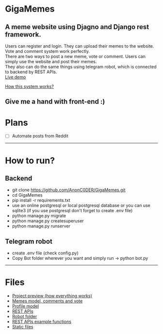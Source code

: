 # GigaMemes
## A meme website using Djagno and Django rest framework. <br>
Users can register and login. They can upload their memes to the website. <br>
Vote and comment system work perfectly. <br>
There are two ways to post a new meme, vote or comment. Users can simply use the website and post their memes. <br>
They also can do the same things using telegram robot, which is connected to backend by REST APIs. <br>
[Live demo](http://gigamemes.pythonanywhere.com/api/)

[How this system works?](https://github.com/AnonC0DER/GigaMemes/blob/master/ProjectPreview/GigaMemes_preview.pdf)

**Give me a hand with front-end :)**
---

# Plans 
- [ ] Automate posts from Reddit

---

# How to run? 

## Backend
- git clone https://github.com/AnonC0DER/GigaMemes.git
- cd GigaMemes
- pip install -r requirements.txt
- use an online postgresql or local postgresql database or you can use sqlite3 (if you use postgresql don't forget to create .env file)
- python manage.py migrate
- python manage.py createsuperuser
- python manage.py runserver


## Telegram robot
- create .env file (check config.py)
- Copy Bot folder wherever you want and simply run -> python bot.py

---

# Files
- [Project preview (how everything works)](https://github.com/AnonC0DER/GigaMemes/tree/master/ProjectPreview)
- [Memes model, comments and vote](https://github.com/AnonC0DER/GigaMemes/tree/master/Memes)
- [Profile model](https://github.com/AnonC0DER/GigaMemes/tree/master/Users)
- [REST APIs](https://github.com/AnonC0DER/GigaMemes/tree/master/api)
- [Robot folder](https://github.com/AnonC0DER/GigaMemes/tree/master/Bot)
- [REST APIs example functions](https://github.com/AnonC0DER/GigaMemes/tree/master/api_examples_python)
- [Static files](https://github.com/AnonC0DER/GigaMemes/tree/master/static/)




